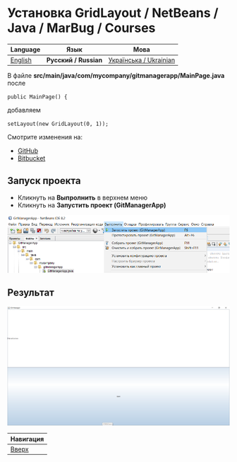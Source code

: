 # Установка GridLayout / NetBeans / Java / MarBug / Courses

| Language | Язык | Мова |
| -------- | ---- | ---- |
| [English](README.md) | **Русский / Russian** | [Українська / Ukrainian](README.uk.md) |

В файле **src/main/java/com/mycompany/gitmanagerapp/MainPage.java** после

    public MainPage() {

добавляем

    setLayout(new GridLayout(0, 1));

Смотрите изменения на:

* [GitHub](https://github.com/marbug/courses-marbug-java/compare/v4.1_add-path-input...v4.2_set-grid-layout)
* [Bitbucket](https://bitbucket.org/marbug/courses-marbug-java/branches/compare/v4.2_set-grid-layout%0Dv4.1_add-path-input#diff)

## Запуск проекта ##

* Кликнуть на **Выпролнить** в верхнем меню
* Кликнуть на **Запустить проект (GitManagerApp)**

![Меню](https://github.com/marbug/courses-marbug-java/blob/master/netbeans/run-project/menu.ru.png)

## Результат ##

![Меню](https://github.com/marbug/courses-marbug-java/blob/master/netbeans/set-grid-layout/result.ru.png)

| Навигация                |
| ------------------------ |
| [Вверх](../README.ru.md) |
